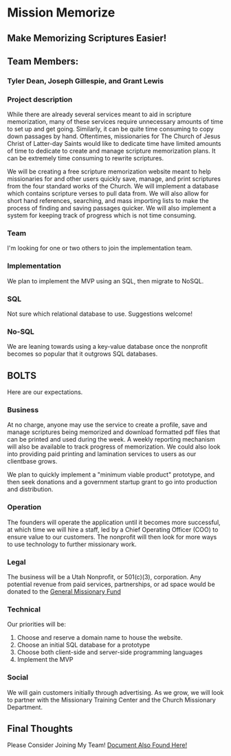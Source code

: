 # Mission Memorize

## Make Memorizing Scriptures Easier!

## Team Members:

### Tyler Dean, Joseph Gillespie, and Grant Lewis


### Project description

While there are already several services meant to aid in scripture memorization, many of these services require unnecessary amounts of time to set up and get going.  Similarly, it can be quite time consuming to copy down passages by hand.  Oftentimes, missionaries for The Church of Jesus Christ of Latter-day Saints would like to dedicate time have limited amounts of time to dedicate to create and manage scripture memorization plans.  It can be extremely time consuming to rewrite scriptures.

We will be creating a free scripture memorization website meant to help missionaries for and other users quickly save, manage, and print scriptures from the four standard works of the Church.  We will implement a database which contains scripture verses to pull data from.  We will also allow for short hand references, searching, and mass importing lists to make the process of finding and saving passages quicker. We will also implement a system for keeping track of progress which is not time consuming.

### Team
I'm looking for one or two others to join the implementation team.

### Implementation
We plan to implement the MVP using an SQL, then migrate to NoSQL.

### SQL
Not sure which relational database to use. Suggestions welcome!

### No-SQL
We are leaning towards using a key-value database once the nonprofit becomes so popular that it outgrows SQL databases.

## BOLTS
Here are our expectations.

### Business
At no charge, anyone may use the service to create a profile, save and manage scriptures being memorized and download formatted pdf files that can be printed and used during the week.  A weekly reporting mechanism will also be available to track progress of memorization.
We could also look into providing paid printing and lamination services to users as our clientbase grows.

We plan to quickly implement a "minimum viable product" prototype, and then seek donations and a government startup grant to go into production and distribution.

### Operation
The founders will operate the application until it becomes more successful, at which time we will hire a staff, led by a Chief Operating Officer (COO) to ensure value to our customers.  The nonprofit will then look for more ways to use technology to further missionary work.

### Legal
The business will be a Utah Nonprofit, or 501(c)(3), corporation.  Any potential revenue from paid services, partnerships, or ad space would be donated to the [General Missionary Fund](https://philanthropies.churchofjesuschrist.org/missionary)


### Technical
Our priorities will be:
1. Choose and reserve a domain name to house the website.
2. Choose an initial SQL database for a prototype
3. Choose both client-side and server-side programming languages
4. Implement the MVP


### Social
We will gain customers initially through advertising.  As we grow, we will look to partner with the Missionary Training Center and the Church Missionary Department.

## Final Thoughts
Please Consider Joining My Team! [Document Also Found Here!](https://docs.google.com/document/d/16eae4M3wie8OWqitwOnH6zMvAr0P9lTOFWCDjdwaKy0/edit?usp=sharing)


